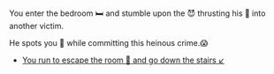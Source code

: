 You enter the bedroom 🛏 and stumble upon the 😈 thrusting his 🔪 into another victim.

He spots you 👀 while committing this heinous crime.😱

- [You run to escape the room 🏃 and go down the stairs ↙️](3.md)
